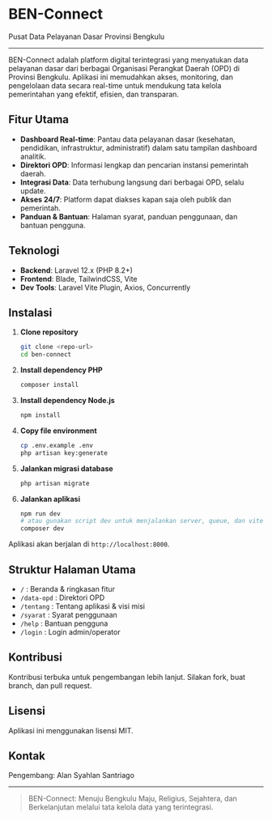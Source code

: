 # BEN-Connect

Pusat Data Pelayanan Dasar Provinsi Bengkulu

---

BEN-Connect adalah platform digital terintegrasi yang menyatukan data pelayanan dasar dari berbagai Organisasi Perangkat Daerah (OPD) di Provinsi Bengkulu. Aplikasi ini memudahkan akses, monitoring, dan pengelolaan data secara real-time untuk mendukung tata kelola pemerintahan yang efektif, efisien, dan transparan.

## Fitur Utama

- **Dashboard Real-time**: Pantau data pelayanan dasar (kesehatan, pendidikan, infrastruktur, administratif) dalam satu tampilan dashboard analitik.
- **Direktori OPD**: Informasi lengkap dan pencarian instansi pemerintah daerah.
- **Integrasi Data**: Data terhubung langsung dari berbagai OPD, selalu update.
- **Akses 24/7**: Platform dapat diakses kapan saja oleh publik dan pemerintah.
- **Panduan & Bantuan**: Halaman syarat, panduan penggunaan, dan bantuan pengguna.

## Teknologi

- **Backend**: Laravel 12.x (PHP 8.2+)
- **Frontend**: Blade, TailwindCSS, Vite
- **Dev Tools**: Laravel Vite Plugin, Axios, Concurrently

## Instalasi

1. **Clone repository**
   ```bash
   git clone <repo-url>
   cd ben-connect
   ```
2. **Install dependency PHP**
   ```bash
   composer install
   ```
3. **Install dependency Node.js**
   ```bash
   npm install
   ```
4. **Copy file environment**
   ```bash
   cp .env.example .env
   php artisan key:generate
   ```
5. **Jalankan migrasi database**
   ```bash
   php artisan migrate
   ```
6. **Jalankan aplikasi**
   ```bash
   npm run dev
   # atau gunakan script dev untuk menjalankan server, queue, dan vite secara bersamaan
   composer dev
   ```

Aplikasi akan berjalan di `http://localhost:8000`.

## Struktur Halaman Utama

- `/` : Beranda & ringkasan fitur
- `/data-opd` : Direktori OPD
- `/tentang` : Tentang aplikasi & visi misi
- `/syarat` : Syarat penggunaan
- `/help` : Bantuan pengguna
- `/login` : Login admin/operator

## Kontribusi

Kontribusi terbuka untuk pengembangan lebih lanjut. Silakan fork, buat branch, dan pull request.

## Lisensi

Aplikasi ini menggunakan lisensi MIT.

## Kontak

Pengembang: Alan Syahlan Santriago

---

> BEN-Connect: Menuju Bengkulu Maju, Religius, Sejahtera, dan Berkelanjutan melalui tata kelola data yang terintegrasi.
